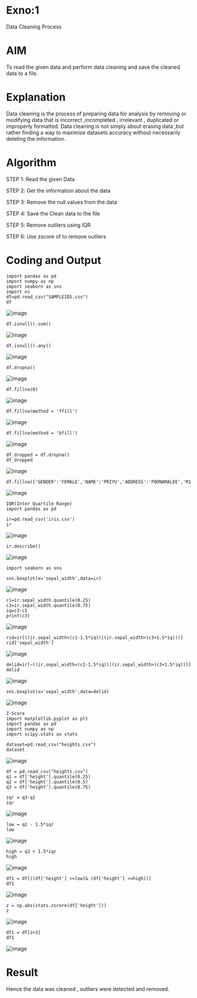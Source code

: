 # Exno:1
Data Cleaning Process

# AIM
To read the given data and perform data cleaning and save the cleaned data to a file.

# Explanation
Data cleaning is the process of preparing data for analysis by removing or modifying data that is incorrect ,incompleted , irrelevant , duplicated or improperly formatted. Data cleaning is not simply about erasing data ,but rather finding a way to maximize datasets accuracy without necessarily deleting the information.

# Algorithm
STEP 1: Read the given Data

STEP 2: Get the information about the data

STEP 3: Remove the null values from the data

STEP 4: Save the Clean data to the file

STEP 5: Remove outliers using IQR

STEP 6: Use zscore of to remove outliers

# Coding and Output
```
import pandas as pd
import numpy as np
import seaborn as sns
import os 
df=pd.read_csv("SAMPLEIDS.csv")
df
```
![image](https://github.com/Moonesh0805/exno1/assets/138849189/6534a3d9-b581-4aef-a6fb-3fa27e6418b6)
```
df.isnull().sum()
```
![image](https://github.com/Moonesh0805/exno1/assets/138849189/75492be5-e008-40d4-8e07-06b3736a89fb)
```
df.isnull().any()
```
![image](https://github.com/Moonesh0805/exno1/assets/138849189/8b053ef6-365a-4ba4-9cf9-3292ce288dc4)
```
df.dropna()
```
![image](https://github.com/Moonesh0805/exno1/assets/138849189/450cc17d-6c5e-4490-88ea-7b5a1fabff23)
```
df.fillna(0)
```
![image](https://github.com/Moonesh0805/exno1/assets/138849189/8fb047b1-0a76-4d05-ba34-3c354f63b580)
```
df.fillna(method = 'ffill')
```
![image](https://github.com/Moonesh0805/exno1/assets/138849189/1f9f3a5a-c7e2-4bf4-aa94-18aaaedda7be)
```
df.fillna(method = 'bfill')
```
![image](https://github.com/Moonesh0805/exno1/assets/138849189/ef27d752-eb66-452f-aa46-62a9829804fb)
```
df_dropped = df.dropna()
df_dropped
```
![image](https://github.com/Moonesh0805/exno1/assets/138849189/3aa259d7-02d7-4584-a60d-5ecfd35c6d89)
```
df.fillna({'GENDER':'FEMALE','NAME':'PRIYU','ADDRESS':'POONAMALEE','M1':98,'M2':87,'M3':76,'M4':92,'TOTAL':305,'AVG':89.999999})
```
![image](https://github.com/Moonesh0805/exno1/assets/138849189/e2676988-2a63-46f8-9e23-068e0ea644c2)
```
IQR(Inter Quartile Range)
import pandas as pd
```
```
ir=pd.read_csv('iris.csv')
ir
```
![image](https://github.com/Moonesh0805/exno1/assets/138849189/f64f8081-b37c-4c2d-ade0-2040460b19e5)
```
ir.describe()
```
![image](https://github.com/Moonesh0805/exno1/assets/138849189/2bb7225e-a976-456b-8530-a0dd15668fd1)
```
import seaborn as sns
```
```
sns.boxplot(x='sepal_width',data=ir)
```
![image](https://github.com/Moonesh0805/exno1/assets/138849189/e2fa7ff8-9d0f-4d28-b1ff-63406532caa6)
```
c1=ir.sepal_width.quantile(0.25)
c3=ir.sepal_width.quantile(0.75)
iq=c3-c1
print(c3)
```
![image](https://github.com/Moonesh0805/exno1/assets/138849189/c5cc693b-e266-474d-b840-f6ff5b2937c2)
```
rid=ir[((ir.sepal_width<(c1-1.5*iq))|(ir.sepal_width>(c3+1.5*iq)))]
rid['sepal_width']
```
![image](https://github.com/Moonesh0805/exno1/assets/138849189/785c09e7-25e9-4a08-9fcd-92970c6df6c4)
```
delid=ir[~((ir.sepal_width<(c1-1.5*iq))|(ir.sepal_width>(c3+1.5*iq)))]
delid
```
![image](https://github.com/Moonesh0805/exno1/assets/138849189/b7ddd65d-7384-4f8c-b13b-dc7563c1ddf9)
```
sns.boxplot(x='sepal_width',data=delid)
```
![image](https://github.com/Moonesh0805/exno1/assets/138849189/04b38063-f18e-489c-8391-0540950c4d78)
```
Z-Score
import matplotlib.pyplot as plt
import pandas as pd
import numpy as np
import scipy.stats as stats
```
```
dataset=pd.read_csv("heights.csv")
dataset
```
![image](https://github.com/Moonesh0805/exno1/assets/138849189/c0aff136-18fd-4e0d-bc44-54c521438496)
```
df = pd.read_csv("heights.csv")
q1 = df['height'].quantile(0.25)
q2 = df['height'].quantile(0.5)
q3 = df['height'].quantile(0.75)
```
```
iqr = q3-q1
iqr
```
![image](https://github.com/Moonesh0805/exno1/assets/138849189/29935765-99ce-4650-99df-96da5b69f3e9)
```
low = q1 - 1.5*iqr
low
```
![image](https://github.com/Moonesh0805/exno1/assets/138849189/6e7332ba-bb7a-4a07-bf1d-8c663953ae2f)
```
high = q3 + 1.5*iqr
high
```
![image](https://github.com/Moonesh0805/exno1/assets/138849189/b2a02bc0-69fe-4cd4-9496-ca933582f52f)
```
df1 = df[((df['height'] >=low)& (df['height'] <=high))]
df1
```
![image](https://github.com/Moonesh0805/exno1/assets/138849189/4684ddc3-f251-4f5e-8b42-54ff73e19b5a)
```
z = np.abs(stats.zscore(df['height']))
z
```
![image](https://github.com/Moonesh0805/exno1/assets/138849189/9a451553-20c3-4503-9842-6ef06c92f108)
```
df1 = df[z<3]
df1
```
![image](https://github.com/Moonesh0805/exno1/assets/138849189/a989a05c-df8a-45a8-9052-70c6d58361fe)

# Result
Hence the data was cleaned , outliers were detected and removed.
